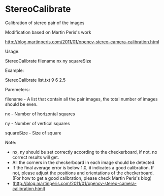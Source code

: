 # StereoCalibrate
Calibration of stereo pair of the images


Modification based on Martin Peris's work

http://blog.martinperis.com/2011/01/opencv-stereo-camera-calibration.html




Usage: 

StereoCalibrate filename nx ny squareSize




Example:

StereoCalibrate list.txt 9 6 2.5




Paremeters:

filename   - A list that contain all the pair images, the total number of images should be even.

nx         - Number of horizontal squares

ny         - Number of vertical squares

squareSize - Size of square



Note:

- nx, ny should be set correctly according to the checkerboard, if not, no correct results will get.
- All the corners in the checkerboard in each image should be detected.
- If the final average error is below 1.0, it indicates a good calibration. If not, please adjust the positions and orientations of the checkerboard. (For how to get a good calibration, please check Martin Peris's blog)
- (http://blog.martinperis.com/2011/01/opencv-stereo-camera-calibration.html)
